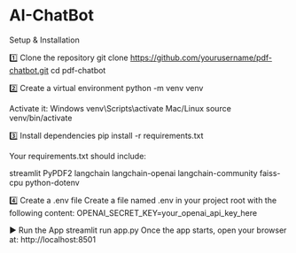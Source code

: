 # AI-ChatBot

Setup & Installation


1️⃣ Clone the repository
      git clone https://github.com/yourusername/pdf-chatbot.git
      cd pdf-chatbot

2️⃣ Create a virtual environment
      python -m venv venv


Activate it:
    Windows
      venv\Scripts\activate
    Mac/Linux
       source venv/bin/activate

3️⃣ Install dependencies
      pip install -r requirements.txt


Your requirements.txt should include:

streamlit
PyPDF2
langchain
langchain-openai
langchain-community
faiss-cpu
python-dotenv

4️⃣ Create a .env file
      Create a file named .env in your project root with the following content:
      OPENAI_SECRET_KEY=your_openai_api_key_here

      
▶️ Run the App
streamlit run app.py
      Once the app starts, open your browser at:
      http://localhost:8501
